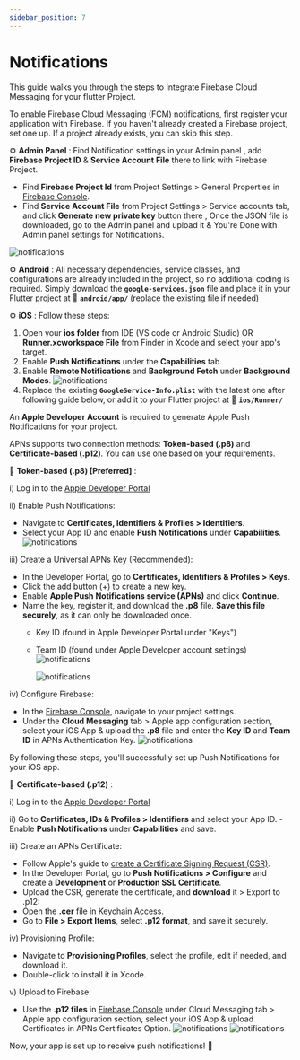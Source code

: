 ```yaml
---
sidebar_position: 7
---
```


# Notifications

This guide walks you through the steps to Integrate Firebase Cloud Messaging  for your flutter Project. 

To enable Firebase Cloud Messaging (FCM) notifications, first register your application with Firebase. If you haven't already created a Firebase project, set one up. If a project already exists, you can skip this step.  

⚙️ **Admin Panel** : Find Notification settings in your Admin panel , add **Firebase Project ID** & **Service Account File** there to link with Firebase Project.

-  Find **Firebase Project Id** from Project Settings > General Properties in [Firebase Console](https://console.firebase.google.com/).
-  Find **Service Account File** from Project Settings > Service accounts tab, and click **Generate new private key** button there , Once the JSON file is downloaded, go to the Admin panel and upload it & You're Done with Admin panel settings for Notifications.

![notifications](../../static/img/notifications/notifications-firebase.png) 

⚙️ **Android** : All necessary dependencies, service classes, and configurations are already included in the project, so no additional coding is required. Simply download the **`google-services.json`** file and place it in your Flutter project at 📂 **`android/app/`** (replace the existing file if needed)

⚙️ **iOS** : Follow these steps: 

1. Open your **ios folder** from IDE (VS code or Android Studio) OR **Runner.xcworkspace File** from Finder in Xcode and select your app's target.  
2. Enable **Push Notifications** under the **Capabilities** tab.  
3. Enable **Remote Notifications** and **Background Fetch** under **Background Modes**.
![notifications](../../static/img/notifications/notifications-xcode-capabilities.png) 
4. Replace the existing **`GoogleService-Info.plist`** with the latest one after following guide below, or add it to your Flutter project at 📂 **`ios/Runner/`**



An **Apple Developer Account** is required to generate Apple Push Notifications for your project.

APNs supports two connection methods: **Token-based (.p8)** and **Certificate-based (.p12)**. You can use one based on your requirements.

🔹 **Token-based (.p8) [Preferred]** :

i) Log in to the [Apple Developer Portal](https://developer.apple.com/account/)  

ii) Enable Push Notifications:
   - Navigate to **Certificates, Identifiers & Profiles > Identifiers**.
   - Select your App ID and enable **Push Notifications** under **Capabilities**.   
      ![notifications](../../static/img/notifications/notifications-apn.png)

iii) Create a Universal APNs Key (Recommended):
   - In the Developer Portal, go to **Certificates, Identifiers & Profiles > Keys**.
   - Click the add button (+) to create a new key.
   - Enable **Apple Push Notifications service (APNs)** and click **Continue**.
   - Name the key, register it, and download the **.p8** file. **Save this file securely**, as it can only be downloaded once.
        - Key ID (found in Apple Developer Portal under "Keys")
        - Team ID (found under Apple Developer account settings)
    ![notifications](../../static/img/notifications/notifications-apn-3.png)

		    ![notifications](../../static/img/notifications/notifications-apn-4.png)

iv) Configure Firebase:
   - In the [Firebase Console](https://console.firebase.google.com/), navigate to your project settings.
   - Under the **Cloud Messaging** tab > Apple app configuration section, select your iOS App & upload the **.p8** file and enter the **Key ID** and **Team ID** in APNs Authentication Key.
    ![notifications](../../static/img/notifications/notifications-firebase-p8.png)

By following these steps, you'll successfully set up Push Notifications for your iOS app. 



🔹 **Certificate-based (.p12)** :

i) Log in to the [Apple Developer Portal](https://developer.apple.com/account/)

ii) Go to **Certificates, IDs & Profiles > Identifiers** and select your App ID.
  	 - Enable **Push Notifications** under **Capabilities** and save.  

iii) Create an APNs Certificate:
   - Follow Apple's guide to [create a Certificate Signing Request (CSR)](https://developer.apple.com/help/account/certificates/create-a-certificate-signing-request/).  
   - In the Developer Portal, go to **Push Notifications > Configure** and create a **Development** or **Production SSL Certificate**.  
   - Upload the CSR, generate the certificate, and **download** it > Export to .p12:
   - Open the **.cer** file in Keychain Access.  
   - Go to **File > Export Items**, select **.p12 format**, and save it securely.  

iv) Provisioning Profile:
   - Navigate to **Provisioning Profiles**, select the profile, edit if needed, and download it.  
   - Double-click to install it in Xcode.  

v) Upload to Firebase:
   - Use the **.p12 files** in [Firebase Console](https://console.firebase.google.com/) under Cloud Messaging tab > Apple app configuration section, select your iOS App & upload Certificates in APNs Certificates Option.
   ![notifications](../../static/img/notifications/notifications-firebase-p12-1.png)
   ![notifications](../../static/img/notifications/notifications-firebase-p12-2.png)


Now, your app is set up to receive push notifications! 🚀
